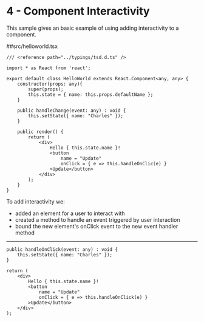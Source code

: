 # 4 - Component Interactivity

This sample gives an basic example of using adding interactivity to a component.

##src/helloworld.tsx

```
/// <reference path="../typings/tsd.d.ts" />

import * as React from 'react';

export default class HelloWorld extends React.Component<any, any> {
    constructor(props: any){
        super(props);
        this.state = { name: this.props.defaultName };
    }
    
    public handleChange(event: any) : void {
        this.setState({ name: "Charles" });
    }

	public render() {
		return (
            <div>
                Hello { this.state.name }!
                <button 
                    name = "Update"
                    onClick = { e => this.handleOnClic(e) }
                >Update</button>
            </div>
        );
	}
}

```

To add interactivity we:

- added an element for a user to interact with
- created a method to handle an event triggered by user interaction
- bound the new element's onClick event to the new event handler method

----

```
public handleOnClick(event: any) : void {
    this.setState({ name: "Charles" });
}
```


```
return (
    <div>
        Hello { this.state.name }!
        <button 
            name = "Update"
            onClick = { e => this.handleOnClick(e) }
        >Update</button>
    </div>
);
```











